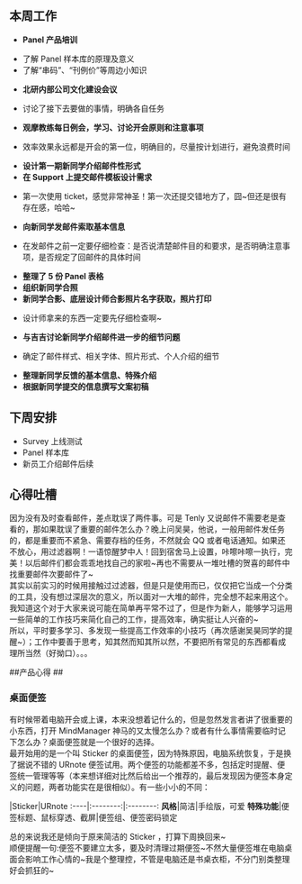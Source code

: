 ## 本周工作 ##

* **Panel 产品培训**
 - 了解 Panel 样本库的原理及意义
 - 了解“串码”、“刊例价”等周边小知识 
* **北研内部公司文化建设会议**
 - 讨论了接下去要做的事情，明确各自任务  
* **观摩教练每日例会，学习、讨论开会原则和注意事项**
 - 效率效果永远都是开会的第一位，明确目的，尽量按计划进行，避免浪费时间
* **设计第一期新同学介绍邮件性形式**
* **在 Support 上提交邮件模板设计需求**
 - 第一次使用 ticket，感觉非常神圣！第一次还提交错地方了，囧~但还是很有存在感，哈哈~
* **向新同学发邮件索取基本信息**
 - 在发邮件之前一定要仔细检查：是否说清楚邮件目的和要求，是否明确注意事项，是否规定了回邮件的具体时间
* **整理了 5 份 Panel 表格**
* **组织新同学合照**
* **新同学合影、底层设计师合影照片名字获取，照片打印**
 - 设计师拿来的东西一定要先仔细检查啊~
* **与吉吉讨论新同学介绍邮件进一步的细节问题**
 - 确定了邮件样式、相关字体、照片形式、个人介绍的细节
* **整理新同学反馈的基本信息、特殊介绍**
* **根据新同学提交的信息撰写文案初稿**

## 下周安排 ##

* Survey 上线测试
* Panel 样本库
* 新员工介绍邮件后续

## 心得吐槽 ##
因为没有及时查看邮件，差点耽误了两件事。可是 Tenly 又说邮件不需要老是查看的，那如果耽误了重要的邮件怎么办？晚上问吴昊，他说，一般用邮件发任务的，都是重要而不紧急、需要存档的任务，不然就会 QQ 或者电话通知。如果还不放心，用过滤器啊！一语惊醒梦中人！回到宿舍马上设置，咔嚓咔嚓一执行，完美！以后邮件们都会乖乖地找自己的家啦~再也不需要从一堆吐槽的贺喜的邮件中找重要邮件次要邮件了~  
其实以前实习的时候用接触过过滤器，但是只是使用而已，仅仅把它当成一个分类的工具，没有想过深层次的意义，所以面对一大堆的邮件，完全想不起来用这个。我知道这个对于大家来说可能在简单再平常不过了，但是作为新人，能够学习运用一些简单的工作技巧来简化自己的工作，提高效率，确实挺让人兴奋的~  
所以，平时要多学习、多发现一些提高工作效率的小技巧（再次感谢吴昊同学的提醒~）；工作中要善于思考，知其然而知其所以然，不要把所有常见的东西都看成理所当然（好拗口）。。。

##产品心得 ##
### 桌面便签 ###

有时候带着电脑开会或上课，本来没想着记什么的，但是忽然发言者讲了很重要的小东西，打开 MindManager 神马的又太慢怎么办？或者有什么事情需要临时记下怎么办？桌面便签就是一个很好的选择。  
最开始用的是一个叫 Sticker 的桌面便签，因为特殊原因，电脑系统恢复，于是换了据说不错的 URnote 便签试用。两个便签的功能都差不多，包括定时提醒、便签统一管理等等（本来想详细对比然后给出一个推荐的，最后发现因为便签本身定义的问题，两者功能实在是很相似）。有一些小小的不同：

 |Sticker|URnote
:----|:--------:|:--------:
**风格**|简洁|手绘版，可爱
**特殊功能**|便签标题、鼠标穿透、截屏|便签组、便签密码锁定
 
总的来说我还是倾向于原来简洁的 Sticker ，打算下周换回来~  
顺便提醒一句:便签不要建立太多，要及时清理过期便签~不然大量便签堆在电脑桌面会影响工作心情的~我是个整理控，不管是电脑还是书桌衣柜，不分门别类整理好会抓狂的~
